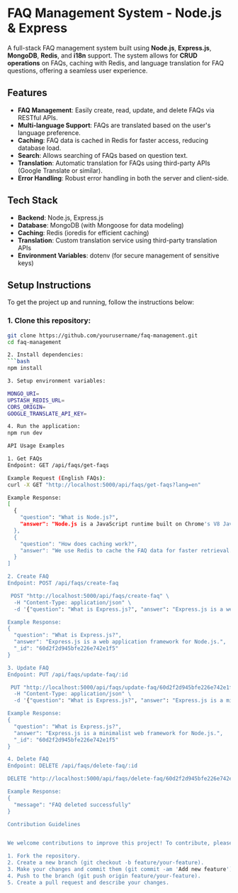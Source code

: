 # **FAQ Management System - Node.js & Express**

A full-stack FAQ management system built using **Node.js**, **Express.js**, **MongoDB**, **Redis**, and **i18n** support. The system allows for **CRUD operations** on FAQs, caching with Redis, and language translation for FAQ questions, offering a seamless user experience.

## **Features**

- **FAQ Management**: Easily create, read, update, and delete FAQs via RESTful APIs.
- **Multi-language Support**: FAQs are translated based on the user's language preference.
- **Caching**: FAQ data is cached in Redis for faster access, reducing database load.
- **Search**: Allows searching of FAQs based on question text.
- **Translation**: Automatic translation for FAQs using third-party APIs (Google Translate or similar).
- **Error Handling**: Robust error handling in both the server and client-side.

## **Tech Stack**

- **Backend**: Node.js, Express.js
- **Database**: MongoDB (with Mongoose for data modeling)
- **Caching**: Redis (ioredis for efficient caching)
- **Translation**: Custom translation service using third-party translation APIs
- **Environment Variables**: dotenv (for secure management of sensitive keys)

## **Setup Instructions**

To get the project up and running, follow the instructions below:

### 1. Clone this repository:
```bash
git clone https://github.com/yourusername/faq-management.git
cd faq-management

2. Install dependencies:
```bash
npm install

3. Setup environment variables:

MONGO_URI=
UPSTASH_REDIS_URL=
CORS_ORIGIN= 
GOOGLE_TRANSLATE_API_KEY=

4. Run the application:
npm run dev

API Usage Examples

1. Get FAQs
Endpoint: GET /api/faqs/get-faqs

Example Request (English FAQs):
curl -X GET "http://localhost:5000/api/faqs/get-faqs?lang=en"

Example Response:
[
  {
    "question": "What is Node.js?",
    "answer": "Node.js is a JavaScript runtime built on Chrome's V8 JavaScript engine."
  },
  {
    "question": "How does caching work?",
    "answer": "We use Redis to cache the FAQ data for faster retrieval."
  }
]

2. Create FAQ
Endpoint: POST /api/faqs/create-faq

 POST "http://localhost:5000/api/faqs/create-faq" \
  -H "Content-Type: application/json" \
  -d '{"question": "What is Express.js?", "answer": "Express.js is a web application framework for Node.js."}'

Example Response:
{
  "question": "What is Express.js?",
  "answer": "Express.js is a web application framework for Node.js.",
  "_id": "60d2f2d945bfe226e742e1f5"
}

3. Update FAQ
Endpoint: PUT /api/faqs/update-faq/:id

 PUT "http://localhost:5000/api/faqs/update-faq/60d2f2d945bfe226e742e1f5" \
  -H "Content-Type: application/json" \
  -d '{"question": "What is Express.js?", "answer": "Express.js is a minimalist web framework for Node.js."}'

Example Response:
{
  "question": "What is Express.js?",
  "answer": "Express.js is a minimalist web framework for Node.js.",
  "_id": "60d2f2d945bfe226e742e1f5"
}

4. Delete FAQ
Endpoint: DELETE /api/faqs/delete-faq/:id

DELETE "http://localhost:5000/api/faqs/delete-faq/60d2f2d945bfe226e742e1f5"

Example Response:
{
  "message": "FAQ deleted successfully"
}

Contribution Guidelines


We welcome contributions to improve this project! To contribute, please follow these steps:

1. Fork the repository.
2. Create a new branch (git checkout -b feature/your-feature).
3. Make your changes and commit them (git commit -am 'Add new feature').
4. Push to the branch (git push origin feature/your-feature).
5. Create a pull request and describe your changes.